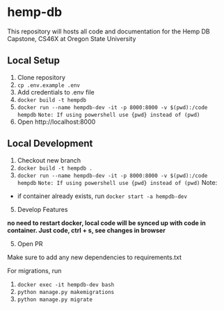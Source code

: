 # hemp-db

This repository will hosts all code and documentation for the Hemp DB Capstone, CS46X at Oregon State University

## Local Setup

1. Clone repository
2. `cp .env.example .env`
3. Add credentials to .env file
4. `docker build -t hempdb`
5. `docker run --name hempdb-dev -it -p 8000:8000 -v $(pwd):/code hempdb`    `Note: If using powershell use {pwd} instead of (pwd)`
6. Open http://localhost:8000

## Local Development

1. Checkout new branch
2. `docker build -t hempdb .`
3. `docker run --name hempdb-dev -it -p 8000:8000 -v $(pwd):/code hempdb`     `Note: If using powershell use {pwd} instead of (pwd)`
Note:
* if container already exists, run `docker start -a hempdb-dev` 
5. Develop Features

**no need to restart docker, local code will be synced up with code in container. Just code, ctrl + s, see changes in browser**

5. Open PR

Make sure to add any new dependencies to requirements.txt

For migrations, run
1. `docker exec -it hempdb-dev bash`
2. `python manage.py makemigrations`
3. `python manage.py migrate`

